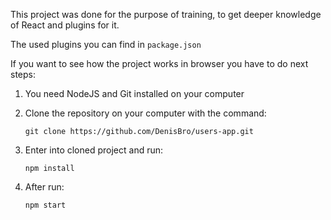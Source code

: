 This project was done for the purpose of training, to get deeper knowledge of React and plugins for it.

The used plugins you can find in `package.json`

If you want to see how the project works in browser you have to do next steps:
1. You need NodeJS and Git installed on your computer
2. Clone the repository on your computer with the command:

   `git clone https://github.com/DenisBro/users-app.git`

3. Enter into cloned project and run:

   `npm install`
   
4. After run:

   `npm start`
